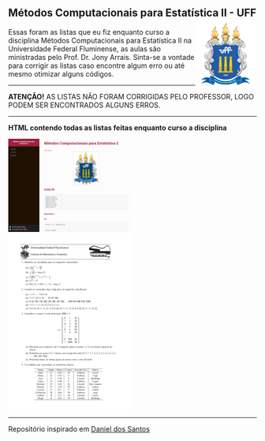 ## Métodos Computacionais para Estatística II - UFF <img src="man/figures/UFF_brasao.png" align="right" />

Essas foram as listas que eu fiz enquanto curso a disciplina Métodos Computacionais para Estatística II na Universidade Federal Fluminense, as aulas são ministradas pelo Prof. Dr. Jony Arrais. 
Sinta-se a vontade para corrigir as listas caso encontre algum erro ou até mesmo otimizar alguns códigos. 

--- 

**ATENÇÃO!** AS LISTAS NÃO FORAM CORRIGIDAS PELO PROFESSOR, LOGO PODEM SER ENCONTRADOS ALGUNS ERROS.  

---

**HTML contendo todas as listas feitas enquanto curso a disciplina**

<a href="http://rpubs.com/luizfcp/lista-metodos">
<img src="man/figures/metodos.png" width="50%" height="50%"/>
</a>

<img src="Listas/Lista 01/Lista_01.pdf" width="50%" height="50%"/>

---

Repositório inspirado em [Daniel dos Santos](https://github.com/Daniel-EST/metodos-listas-uff)
